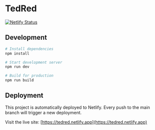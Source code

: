# TedRed

[![Netlify Status](https://api.netlify.com/api/v1/badges/3847da1b-de9b-4b31-921d-a42dbcca942c/deploy-status)](https://app.netlify.com/sites/tedred/deploys)

## Development

```bash
# Install dependencies
npm install

# Start development server
npm run dev

# Build for production
npm run build
```

## Deployment

This project is automatically deployed to Netlify. Every push to the main branch will trigger a new deployment.

Visit the live site: [https://tedred.netlify.app](https://tedred.netlify.app) 